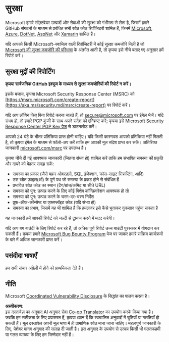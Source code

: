 <!--
CO_OP_TRANSLATOR_METADATA:
{
  "original_hash": "d8fe220fa2850df0759b07cf391ea77c",
  "translation_date": "2025-05-20T09:40:10+00:00",
  "source_file": "SECURITY.md",
  "language_code": "hi"
}
-->
# सुरक्षा

Microsoft हमारे सॉफ़्टवेयर उत्पादों और सेवाओं की सुरक्षा को गंभीरता से लेता है, जिसमें हमारे GitHub संगठनों के माध्यम से प्रबंधित सभी स्रोत कोड रिपॉजिटरी शामिल हैं, जिनमें [Microsoft](https://github.com/Microsoft), [Azure](https://github.com/Azure), [DotNet](https://github.com/dotnet), [AspNet](https://github.com/aspnet) और [Xamarin](https://github.com/xamarin) शामिल हैं।

यदि आपको किसी Microsoft-स्वामित्व वाली रिपॉजिटरी में कोई सुरक्षा कमजोरि मिली है जो [Microsoft की सुरक्षा कमजोरि की परिभाषा](https://aka.ms/security.md/definition) के अंतर्गत आती है, तो कृपया इसे नीचे बताए गए अनुसार हमें रिपोर्ट करें।

## सुरक्षा मुद्दों की रिपोर्टिंग

**कृपया सार्वजनिक GitHub इश्यूज के माध्यम से सुरक्षा कमजोरियों की रिपोर्ट न करें।**

इसके बजाय, कृपया Microsoft Security Response Center (MSRC) को [https://msrc.microsoft.com/create-report](https://aka.ms/security.md/msrc/create-report) पर रिपोर्ट करें।

यदि आप लॉगिन किए बिना रिपोर्ट करना चाहते हैं, तो [secure@microsoft.com](mailto:secure@microsoft.com) पर ईमेल भेजें। यदि संभव हो, तो हमारे PGP कुंजी के साथ अपने संदेश को एन्क्रिप्ट करें; कृपया इसे [Microsoft Security Response Center PGP Key पेज](https://aka.ms/security.md/msrc/pgp) से डाउनलोड करें।

आपको 24 घंटे के भीतर प्रतिक्रिया प्राप्त होनी चाहिए। यदि किसी कारणवश आपको प्रतिक्रिया नहीं मिलती है, तो कृपया ईमेल के माध्यम से फॉलो-अप करें ताकि हम आपकी मूल संदेश प्राप्त कर सकें। अतिरिक्त जानकारी [microsoft.com/msrc](https://www.microsoft.com/msrc) पर उपलब्ध है।

कृपया नीचे दी गई आवश्यक जानकारी (जितना संभव हो) शामिल करें ताकि हम संभावित समस्या की प्रकृति और दायरे को बेहतर समझ सकें:

* समस्या का प्रकार (जैसे बफ़र ओवरफ़्लो, SQL इंजेक्शन, क्रॉस-साइट स्क्रिप्टिंग, आदि)
* उस स्रोत फ़ाइल(ओं) के पूर्ण पथ जो समस्या के प्रकट होने से संबंधित हैं
* प्रभावित स्रोत कोड का स्थान (टैग/ब्रांच/कमिट या सीधे URL)
* समस्या को पुन: उत्पन्न करने के लिए कोई विशेष कॉन्फ़िगरेशन आवश्यक हो तो
* समस्या को पुन: उत्पन्न करने के चरण-दर-चरण निर्देश
* प्रूफ-ऑफ़-कॉन्सेप्ट या एक्सप्लॉइट कोड (यदि संभव हो)
* समस्या का प्रभाव, जिसमें यह भी शामिल है कि हमलावर इसे कैसे भुनाकर नुकसान पहुंचा सकता है

यह जानकारी हमें आपकी रिपोर्ट को जल्दी से ट्रायज करने में मदद करेगी।

यदि आप बग बाउंटी के लिए रिपोर्ट कर रहे हैं, तो अधिक पूर्ण रिपोर्ट उच्च बाउंटी पुरस्कार में योगदान कर सकती हैं। कृपया हमारे [Microsoft Bug Bounty Program](https://aka.ms/security.md/msrc/bounty) पेज पर जाकर हमारे सक्रिय कार्यक्रमों के बारे में अधिक जानकारी प्राप्त करें।

## पसंदीदा भाषाएँ

हम सभी संचार अंग्रेज़ी में होने को प्राथमिकता देते हैं।

## नीति

Microsoft [Coordinated Vulnerability Disclosure](https://aka.ms/security.md/cvd) के सिद्धांत का पालन करता है।

**अस्वीकरण**:  
इस दस्तावेज़ का अनुवाद AI अनुवाद सेवा [Co-op Translator](https://github.com/Azure/co-op-translator) का उपयोग करके किया गया है। जबकि हम सटीकता के लिए प्रयासरत हैं, कृपया ध्यान दें कि स्वचालित अनुवादों में त्रुटियाँ या गलतियाँ हो सकती हैं। मूल दस्तावेज़ अपनी मूल भाषा में ही प्रामाणिक स्रोत माना जाना चाहिए। महत्वपूर्ण जानकारी के लिए, पेशेवर मानव अनुवाद की सलाह दी जाती है। इस अनुवाद के उपयोग से उत्पन्न किसी भी गलतफहमी या गलत व्याख्या के लिए हम जिम्मेदार नहीं हैं।